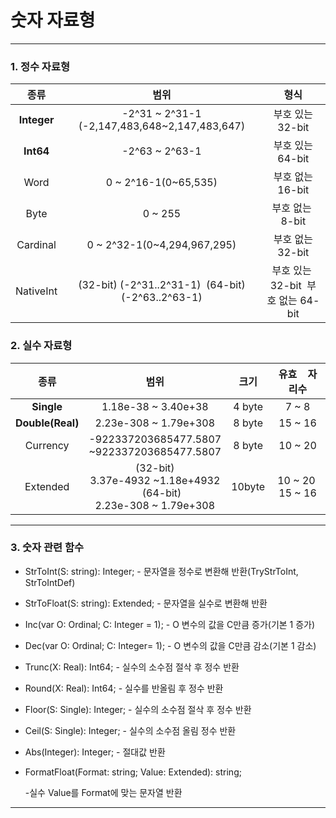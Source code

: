 # 숫자 자료형

****

### 1. 정수 자료형

| 종류          | 범위                                                          | 형식                                        |
|:-----------:|:-----------------------------------------------------------:|:-----------------------------------------:|
| **Integer** | -2^31 ~ 2^31-1<br/>(-2,147,483,648~2,147,483,647)           | 부호 있는 32-bit                              |
| **Int64**   | -2^63 ~ 2^63-1                                              | 부호 있는 64-bit                              |
| Word        | 0 ~ 2^16-1(0~65,535)                                        | 부호 없는16-bit                               |
| Byte        | 0 ~ 255                                                     | 부호 없는  8-bit                              |
| Cardinal    | 0 ~ 2^32-1(0~4,294,967,295)                                 | 부호 없는 32-bit                              |
| NativeInt   | (32-bit) (-2^31..2^31-1)  (64-bit) (-2^63..2^63-1)          | 부호 있는  32-bit  부호 없는 64-bit            |



### 2. 실수 자료형

| 종류               | 범위                                                                                | 크기     | 유효    자리수        |
|:----------------:|:---------------------------------------------------------------------------------:|:------:|:----------------:|
| **Single**       | 1.18e-38 ~ 3.40e+38                                                               | 4 byte | 7 ~ 8            |
| **Double(Real)** | 2.23e-308 ~ 1.79e+308                                                             | 8 byte | 15 ~ 16          |
| Currency         | -922337203685477.5807<br/>~922337203685477.5807                                   | 8 byte | 10 ~ 20          |
| Extended         | (32-bit) <br/>3.37e-4932 ~1.18e+4932<br/>     (64-bit) <br/>2.23e-308 ~ 1.79e+308 | 10byte | 10 ~ 20  15 ~ 16 |

******

### 3. 숫자 관련 함수

- StrToInt(S: string): Integer; - 문자열을 정수로 변환해 반환(TryStrToInt, StrToIntDef)
- StrToFloat(S: string): Extended; - 문자열을 실수로 변환해 반환
- Inc(var O: Ordinal; C: Integer = 1); - O 변수의 값을 C만큼 증가(기본 1 증가)
- Dec(var O: Ordinal; C: Integer= 1); - O 변수의 값을 C만큼 감소(기본 1 감소)
- Trunc(X: Real): Int64; - 실수의 소수점 절삭 후 정수 반환
- Round(X: Real): Int64; - 실수를 반올림 후 정수 반환
- Floor(S: Single): Integer; - 실수의 소수점 절삭 후 정수 반환
- Ceil(S: Single): Integer; - 실수의 소수점 올림 정수 반환
- Abs(Integer): Integer; - 절대값 반환
- FormatFloat(Format: string; Value: Extended): string; 
  
  -실수 Value를 Format에 맞는 문자열 반환

****


